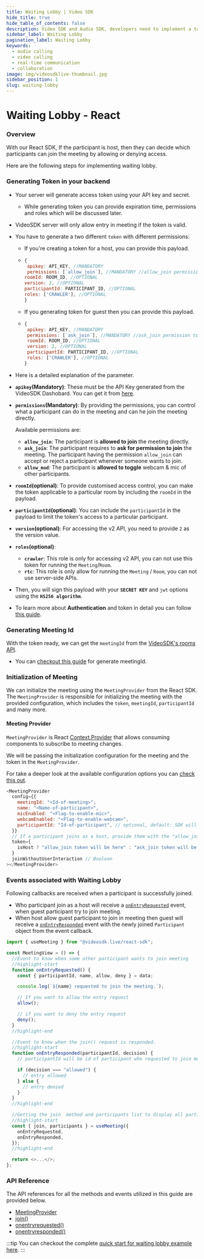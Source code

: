 ```yaml
---
title: Waiting Lobby | Video SDK
hide_title: true
hide_table_of_contents: false
description: Video SDK and Audio SDK, developers need to implement a token server. This requires efforts on both the front-end and backend.
sidebar_label: Waiting Lobby
pagination_label: Waiting Lobby
keywords:
  - audio calling
  - video calling
  - real-time communication
  - collaboration
image: img/videosdklive-thumbnail.jpg
sidebar_position: 1
slug: waiting-lobby
---
```


# Waiting Lobby - React

### Overview

With our React SDK, If the participant is host, then they can decide which participants can join the meeting by allowing or denying access.

Here are the following steps for implementing waiting lobby.

### Generating Token in your backend

- Your server will generate access token using your API key and secret.
  - While generating token you can provide expiration time, permissions and roles which will be discussed later.
- VideoSDK server will only allow entry in meeting if the token is valid.
- You have to generate a two different `token` with different permissions:

  - If you're creating a token for a host, you can provide this payload.

  - ```js
    {
     apikey: API_KEY, //MANDATORY
     permissions: [`allow_join`], //MANDATORY //allow_join permission to directly join meeting
    roomId: ROOM_ID, //OPTIONAL
    version: 2, //OPTIONAL
    participantId: PARTICIPANT_ID, //OPTIONAL
    roles: ['CRAWLER'], //OPTIONAL
    }
    ```
  - If you generating token for guest then you can provide this payload.

  - ```js
    {
     apikey: API_KEY, //MANDATORY
     permissions: [`ask_join`], //MANDATORY //ask_join permission to ask permission to host for joinning meeting
     roomId: ROOM_ID, //OPTIONAL
     version: 2, //OPTIONAL
     participantId: PARTICIPANT_ID, //OPTIONAL
     roles: ['CRAWLER'], //OPTIONAL
    }
    ```

- Here is a detailed explanation of the parameter.

- **`apikey`(Mandatory)**: These must be the API Key generated from the VideoSDK Dashobard. You can get it from [here](https://app.videosdk.live/api-keys).

- **`permissions`(Mandatory)**: By providing the permissions, you can control what a participant can do in the meeting and can he join the meeting directly.

  Available permissions are:

  - **`allow_join`**: The participant is **allowed to join** the meeting directly.
  - **`ask_join`**: The participant requires to **ask for permission to join** the meeting. The participant having the permission `allow_join` can accept or reject a participant whenever someone wants to join.
  - **`allow_mod`**: The participant is **allowed to toggle** webcam & mic of other participants.

- **`roomId`(optional)**: To provide customised access control, you can make the token applicable to a particular room by including the `roomId` in the payload.

- **`participantId`(optional)**: You can include the `participantId` in the payload to limit the token's access to a particular participant.

- **`version`(optional)**: For accessing the v2 API, you need to provide `2` as the version value.

- **`roles`(optional)**:

  - **`crawler`**: This role is only for accessing v2 API, you can not use this token for running the `Meeting`/`Room`.
  - **`rtc`**: This role is only allow for running the `Meeting` / `Room`, you can not use server-side APIs.

- Then, you will sign this payload with your **`SECRET KEY`** and `jwt` options using the **`HS256 algorithm`**.

- To learn more about **Authentication** and token in detail you can follow [this guide](../authentication-and-token).

### Generating Meeting Id

With the token ready, we can get the `meetingId` from the [VideoSDK's rooms API](/api-reference/realtime-communication/create-room).

- You can [checkout this guide](/react/guide/video-and-audio-calling-api-sdk/setup-call/initialise-meeting#generating-meeting-id) for generate meetingId.

### Initialization of Meeting

We can initialize the meeting using the `MeetingProvider` from the React SDK. The `MeetingProvider` is responsible for initializing the meeting with the provided configuration, which includes the `token`, `meetingId`, `participantId` and many more.

#### Meeting Provider

`MeetingProvider` is React [Context.Provider](https://reactjs.org/docs/context.html#contextprovider) that allows consuming components to subscribe to meeting changes.

We will be passing the initialization configuration for the meeting and the token in the `MeetingProvider`.

For take a deeper look at the available configuration options you can [check this out](/react/guide/video-and-audio-calling-api-sdk/setup-call/initialise-meeting#initialization-of-meeting).

```js
<MeetingProvider
  config={{
    meetingId: "<Id-of-meeting>",
    name: "<Name-of-participant>",
    micEnabled: "<Flag-to-enable-mic>",
    webcamEnabled: "<Flag-to-enable-webcam>",
    participantId: "Id-of-participant", // optional, default: SDK will generate
  }}
  // If a participant joins as a host, provide them with the "allow_join" permission token. Otherwise, provide the "ask_join" permission token.
  token={
    isHost ? "allow_join token will be here" : "ask_join token will be here"
  }
  joinWithoutUserInteraction // Boolean
></MeetingProvider>
```

### Events associated with Waiting Lobby

Following callbacks are received when a participant is successfully joined.

- Who participant join as a host will receive a [`onEntryRequested`](react/api/sdk-reference/use-meeting/events#onentryrequested) event, when guest participant try to join meeting.
- When host allow guest participant to join in meeting then guest will receive a [`onEntryResponded`](react/api/sdk-reference/use-meeting/events#onentryresponded) event with the newly joined `Participant` object from the event callback.

```js
import { useMeeting } from "@videosdk.live/react-sdk";

const MeetingView = () => {
  //Event to know when some other participant wants to join meeting
  //highlight-start
  function onEntryRequested() {
    const { participantId, name, allow, deny } = data;

    console.log(`${name} requested to join the meeting.`);

    // If you want to allow the entry request
    allow();

    // if you want to deny the entry request
    deny();
  }
  //highlight-end

  //Event to know when the join() request is responded.
  //highlight-start
  function onEntryResponded(participantId, decision) {
    // participantId will be id of participant who requested to join meeting

    if (decision === "allowed") {
      // entry allowed
    } else {
      // entry denied
    }
  }
  //highlight-end

  //Getting the join  method and participants list to display all participants from hook and assigning event callbacks
  //highlight-start
  const { join, participants } = useMeeting({
    onEntryRequested,
    onEntryResponded,
  });
  //highlight-end

  return <>...</>;
};
```

### API Reference

The API references for all the methods and events utilized in this guide are provided below.

- [MeetingProvider](/react/api/sdk-reference/meeting-provider)
- [join()](/react/api/sdk-reference/use-meeting/methods#join)
- [onentryrequested()](/react/api/sdk-reference/use-meeting/events#onentryrequested)
- [onentryresponded()](/react/api/sdk-reference/use-meeting/events#onentryresponded)

:::tip
You can checkout the complete [quick start for waiting lobby example here](https://github.com/videosdk-live/quickstart/tree/main/react-rtc).
:::
